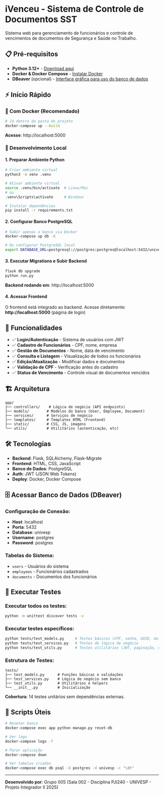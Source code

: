 # iVenceu - Sistema de Controle de Documentos SST

Sistema web para gerenciamento de funcionários e controle de vencimentos de documentos de Segurança e Saúde no Trabalho.

## 📋 Pré-requisitos

- **Python 3.12+** - [Download aqui](https://www.python.org/downloads/)
- **Docker & Docker Compose** - [Instalar Docker](https://docs.docker.com/get-docker/)
- **DBeaver** (opcional) - [Interface gráfica para uso do banco de dados](https://dbeaver.io/download/)

## ⚡ Início Rápido

### 🐳 Com Docker (Recomendado)
```bash
# Já dentro da pasta do projeto
docker-compose up --build
```
**Acesse**: http://localhost:5000

### 🐍 Desenvolvimento Local

#### 1. Preparar Ambiente Python
```bash
# Criar ambiente virtual
python3 -m venv .venv

# Ativar ambiente virtual
source .venv/bin/activate  # Linux/Mac
# ou
.venv\Scripts\activate     # Windows

# Instalar dependências
pip install -r requirements.txt
```

#### 2. Configurar Banco PostgreSQL
```bash
# Subir apenas o banco via Docker
docker-compose up db -d

# Ou configurar PostgreSQL local
export DATABASE_URL=postgresql://postgres:postgres@localhost:5432/univesp
```

#### 3. Executar Migrations e Subir Backend
```bash
flask db upgrade
python run.py
```
**Backend rodando em**: http://localhost:5000

#### 4. Acessar Frontend
O frontend está integrado ao backend. Acesse diretamente:
**http://localhost:5000** (página de login)

## 🎯 Funcionalidades

- ✅ **Login/Autenticação** - Sistema de usuários com JWT
- ✅ **Cadastro de Funcionários** - CPF, nome, empresa
- ✅ **Gestão de Documentos** - Nome, data de vencimento
- ✅ **Consulta e Listagem** - Visualização de todos os funcionários
- ✅ **Edição/Atualização** - Modificar dados e documentos
- ✅ **Validação de CPF** - Verificação antes do cadastro
- ✅ **Status de Vencimento** - Controle visual de documentos vencidos

## 🏗️ Arquitetura

```
app/
├── controllers/    # Lógica de negócio (API endpoints)
├── models/        # Modelos do banco (User, Employee, Document)
├── services/      # Serviços de negócio
├── templates/     # Templates HTML (Frontend)
├── static/        # CSS, JS, imagens
└── utils/         # Utilitários (autenticação, etc)
```

## 🛠️ Tecnologias

- **Backend**: Flask, SQLAlchemy, Flask-Migrate
- **Frontend**: HTML, CSS, JavaScript
- **Banco de Dados**: PostgreSQL
- **Auth**: JWT (JSON Web Tokens)
- **Deploy**: Docker, Docker Compose

## 🗄️ Acessar Banco de Dados (DBeaver)

### Configuração de Conexão:
- **Host**: localhost
- **Porta**: 5432
- **Database**: univesp
- **Username**: postgres
- **Password**: postgres

### Tabelas do Sistema:
- `users` - Usuários do sistema
- `employees` - Funcionários cadastrados
- `documents` - Documentos dos funcionários

## 🧪 Executar Testes

### Executar todos os testes:
```bash
python -m unittest discover tests -v
```

### Executar testes específicos:
```bash
python tests/test_models.py     # Testes básicos (CPF, senha, UUID, datas)
python tests/test_services.py   # Testes de lógica de negócio
python tests/test_utils.py      # Testes utilitários (JWT, paginação, etc)
```

### Estrutura de Testes:
```
tests/
├── test_models.py      # Funções básicas e validações
├── test_services.py    # Lógica de negócio sem banco
├── test_utils.py       # Utilitários e helpers
└── __init__.py         # Inicialização
```

**Cobertura**: 14 testes unitários sem dependências externas.

## 📝 Scripts Úteis

```bash
# Resetar banco
docker-compose exec app python manage.py reset-db

# Ver logs
docker-compose logs -f

# Parar aplicação
docker-compose down

# Ver tabelas criadas
docker-compose exec db psql -U postgres -d univesp -c "\dt"
```

---
**Desenvolvido por**: Grupo 005 (Sala 002 - Disciplina PJI240 - UNIVESP - Projeto Integrador II 2025) 
